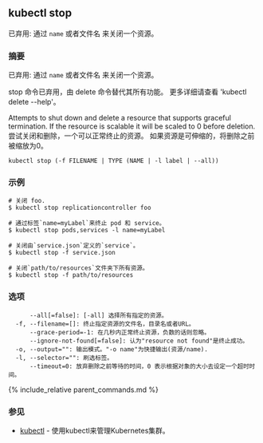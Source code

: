 ---
---

## kubectl stop

已弃用: 通过 `name` 或者文件名 来关闭一个资源。

### 摘要

已弃用: 通过 `name` 或者文件名 来关闭一个资源。

stop 命令已弃用，由 delete 命令替代其所有功能。
更多详细请查看 'kubectl delete --help'。

Attempts to shut down and delete a resource that supports graceful termination.
If the resource is scalable it will be scaled to 0 before deletion.
尝试关闭和删除，一个可以正常终止的资源。
如果资源是可伸缩的，将删除之前被缩放为0。

```
kubectl stop (-f FILENAME | TYPE (NAME | -l label | --all))
```

### 示例

```
# 关闭 foo.
$ kubectl stop replicationcontroller foo

# 通过标签`name=myLabel`来终止 pod 和 service。
$ kubectl stop pods,services -l name=myLabel

# 关闭由`service.json`定义的`service`。
$ kubectl stop -f service.json

# 关闭`path/to/resources`文件夹下所有资源。
$ kubectl stop -f path/to/resources
```

### 选项

```
      --all[=false]: [-all] 选择所有指定的资源。
  -f, --filename=[]: 终止指定资源的文件名，目录名或者URL。
      --grace-period=-1: 在几秒内正常终止资源，负数的话则忽略。
      --ignore-not-found[=false]: 认为"resource not found"是终止成功。
  -o, --output="": 输出模式。"-o name"为快捷输出(资源/name).
  -l, --selector="": 刷选标签。
      --timeout=0: 放弃删除之前等待的时间，0 表示根据对象的大小去设定一个超时时间。
```

{% include_relative parent_commands.md %}

### 参见

* [kubectl](/docs/user-guide/kubectl/kubectl/)	 - 使用kubectl来管理Kubernetes集群。
